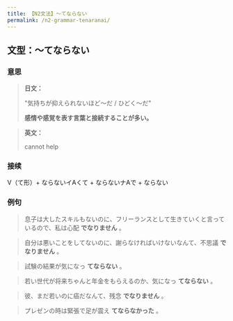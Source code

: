 ```yaml
---
title: 【N2文法】〜てならない
permalink: /n2-grammar-tenaranai/
---
```


## 文型：〜てならない

### 意思

> **日文：**
> 
> "気持ちが抑えられないほど〜だ / ひどく〜だ"
> 
> **感情や感覚を表す言葉と接続することが多い。**


> **英文：**
> 
> cannot help


### 接续

V（て形）+ ならないイAくて + ならないナAで + ならない

### 例句

> 息子は大したスキルもないのに、フリーランスとして生きていくと言っているので、私は心配 **でなりません** 。

> 自分は悪いことをしてないのに、謝らなければいけないなんて、不思議 **でなりません** 。

> 試験の結果が気になっ **てならない** 。

> 若い世代が将来ちゃんと年金をもらえるのか、気になっ **てならない** 。

> 彼、まだ若いのに癌だなんて、残念 **でなりません** 。

> プレゼンの時は緊張で足が震え **てならなかった** 。

